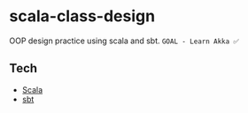 # scala-class-design

OOP design practice using scala and sbt.
`GOAL - Learn Akka ✅`

## Tech

- [Scala](https://www.scala-lang.org/)
- [sbt](https://www.scala-sbt.org/)
